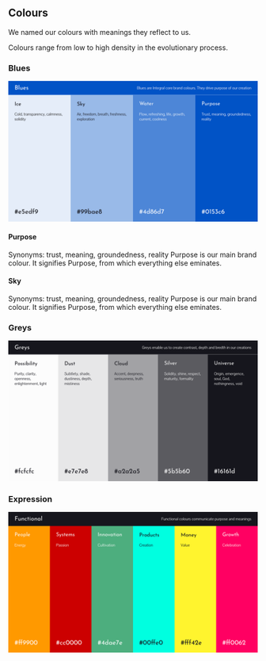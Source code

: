 ## Colours

We named our colours with meanings they reflect to us. 

Colours range from low to high density in the evolutionary process. 

### Blues 

![Blue colours](https://github.com/flexewebs/integralbranding/blob/main/i/Colour%20-%20Blues%20Alternative.png "Blue colours")

#### Purpose 
Synonyms: trust, meaning, groundedness, reality
Purpose is our main brand colour. It signifies Purpose, from which everything else eminates. 

#### Sky
Synonyms: trust, meaning, groundedness, reality
Purpose is our main brand colour. It signifies Purpose, from which everything else eminates. 


#### 

### Greys 

![Grey colours](https://github.com/flexewebs/integralbranding/blob/main/i/Colour%20-%20Greys.png "Grey colours")

### Expression

![Expression colours](https://github.com/flexewebs/integralbranding/blob/main/i/Colour%20-%20Functional.png "Expression colours")
